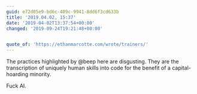 ```yaml
---
guid: e72d05e9-bd6c-409c-9941-8dd6f3cd633b
title: '2019.04.02, 15:37'
date: '2019-04-02T13:37:54+00:00'
changed: '2019-09-24T19:21:48+00:00'


quote_of: 'https://ethanmarcotte.com/wrote/trainers/'
---
```


The practices highlighted by @beep here are disgusting. They are the transcription of uniquely human skills into code for the benefit of a capital-hoarding minority. 

Fuck AI. 

